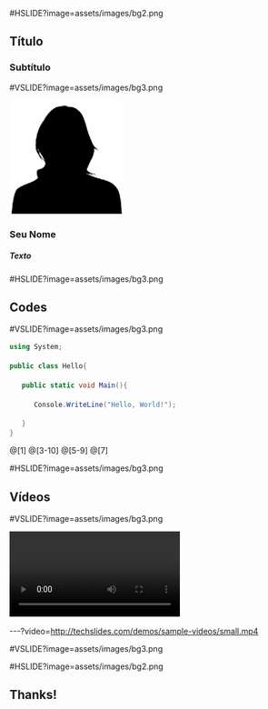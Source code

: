 #HSLIDE?image=assets/images/bg2.png

## <span class="pd-gray">Título</span>
### <span class="pd-gray">Subtítulo</span>

<!----------------------------------------------->
#VSLIDE?image=assets/images/bg3.png
<!---Substitua por sua foto na pasta--->
<img src="assets/images/you.png" alt="You" style="width: 200px;"/>

### <span class="pd-gray">Seu Nome</span>
##### <span class="pd-gray">Texto</span>

<!----------------------------------------------->
#HSLIDE?image=assets/images/bg3.png

## <span class="pd-gray">Codes</span>

<!----------------------------------------------->
#VSLIDE?image=assets/images/bg3.png

```c#
using System;

public class Hello{

   public static void Main(){

      Console.WriteLine("Hello, World!");

   }
}
```
<!---Use isso para highlight no código--->
@[1]
@[3-10]
@[5-9]
@[7]

<!----------------------------------------------->
#HSLIDE?image=assets/images/bg3.png

## <span class="pd-gray">Vídeos</span>

#VSLIDE?image=assets/images/bg3.png

![Video](http://techslides.com/demos/sample-videos/small.mp4)

<!----------------------------------------------->
<!---That is a background video for the next slide--->
---?video=http://techslides.com/demos/sample-videos/small.mp4

#VSLIDE?image=assets/images/bg3.png

<!----------------------------------------------->
#HSLIDE?image=assets/images/bg2.png
## <span class="pd-gray">Thanks!</span>


